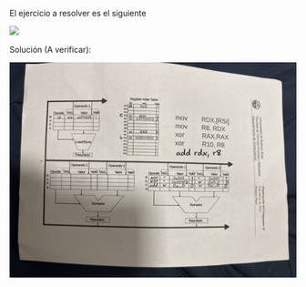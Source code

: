 El ejercicio a resolver es el siguiente

![](../../adjuntos/photo_5111993466270887431_y.jpg)

Solución (A verificar):

![](Solution_Exercise_Tomasulo.png)